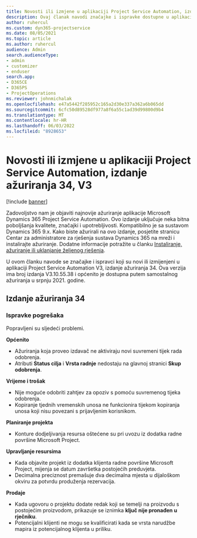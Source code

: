 ```yaml
---
title: Novosti ili izmjene u aplikaciji Project Service Automation, izdanje ažuriranja 34, V3
description: Ovaj članak navodi značajke i ispravke dostupne u aplikaciji Project Service Automation, izdanje ažuriranja 34, V3.
author: ruhercul
ms.custom: dyn365-projectservice
ms.date: 08/05/2021
ms.topic: article
ms.author: ruhercul
audience: Admin
search.audienceType:
- admin
- customizer
- enduser
search.app:
- D365CE
- D365PS
- ProjectOperations
ms.reviewer: johnmichalak
ms.openlocfilehash: e47a5442f285952c165a2d30e337a362a6b065dd
ms.sourcegitcommit: 6cfc50d89528df977a8f6a55c1ad39d99800d9b4
ms.translationtype: MT
ms.contentlocale: hr-HR
ms.lasthandoff: 06/03/2022
ms.locfileid: "8928653"
---
```

# <a name="whats-new-or-changed-in-project-service-automation-update-release-34-v3"></a>Novosti ili izmjene u aplikaciji Project Service Automation, izdanje ažuriranja 34, V3

[!include [banner](../includes/psa-now-project-operations.md)]

Zadovoljstvo nam je objaviti najnovije ažuriranje aplikacije Microsoft Dynamics 365 Project Service Automation. Ovo izdanje uključuje neka bitna poboljšanja kvalitete, značajki i upotrebljivosti. Kompatibilno je sa sustavom Dynamics 365 9.x. Kako biste ažurirali na ovo izdanje, posjetite stranicu Centar za administratore za rješenja sustava Dynamics 365 na mreži i instalirajte ažuriranje. Dodatne informacije potražite u članku [Instaliranje, ažuriranje ili uklanjanje željenog rješenja](/power-platform/admin/install-remove-preferred-solution).

U ovom članku navode se značajke i ispravci koji su novi ili izmijenjeni u aplikaciji Project Service Automation V3, izdanje ažuriranja 34. Ova verzija ima broj izdanja V3.10.55.38 i općenito je dostupna putem samostalnog ažuriranja u srpnju 2021. godine.

## <a name="update-release-34"></a>Izdanje ažuriranja 34

### <a name="bug-fixes"></a>Ispravke pogrešaka
Popravljeni su sljedeći problemi.

**Općenito**

- Ažuriranja koja proveo izdavač ne aktiviraju novi suvremeni tijek rada odobrenja.
- Atributi **Status cilja** i **Vrsta radnje** nedostaju na glavnoj stranici **Skup odobrenja**.

**Vrijeme i trošak**

- Nije moguće odobriti zahtjev za opoziv s pomoću suvremenog tijeka odobrenja.
- Kopiranje tjednih vremenskih unosa ne funkcionira tijekom kopiranja unosa koji nisu povezani s prijavljenim korisnikom.

**Planiranje projekta**

- Konture dodjeljivanja resursa oštećene su pri uvozu iz dodatka radne površine Microsoft Project.

**Upravljanje resursima**

- Kada objavite projekt iz dodatka klijenta radne površine Microsoft Project, mijenja se datum završetka postojećih preduvjeta.
- Decimalna preciznost premašuje dva decimalna mjesta u dijaloškom okviru za potvrdu produženja rezervacija.

**Prodaje**

- Kada ugovoru o projektu dodate redak koji se temelji na proizvodu s postojećim proizvodom, prikazuje se iznimka **ključ nije pronađen u rječniku**.
- Potencijalni klijenti ne mogu se kvalificirati kada se vrsta narudžbe mapira iz potencijalnog klijenta u priliku.
